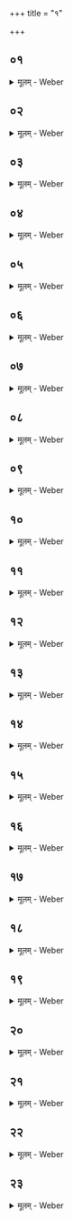 +++
title = "१"

+++


##  ०१
<details><summary>मूलम् - Weber</summary>

उपवसथीये᳘ ऽहन्प्रातरु᳘दित आदित्ये᳟॥  
वा᳘चं वि᳘सृजते वा᳘चं विसृ᳘ज्य पञ्चगृहीतमा᳘ज्यं गृह्णीते त᳘त्र प᳘ञ्च हिरण्यशकलान्प्रा᳘स्यत्य᳘थैत᳘त्त्रय᳘ᳫं᳘ समा᳘सिक्तम् भवति द᳘धि म᳘धु घृत᳘म् पात्र्यां᳘ वा स्थाल्यां᳘ वोरुबिल्यां त᳘दुप᳘रिष्टाद्दर्भमुष्टिं नि᳘दधाति॥
</details>

##  ०२
<details><summary>मूलम् - Weber</summary>

अ᳘थाग्निमा᳘रोहति॥  
न᳘मस्ते ह᳘रसे शोचि᳘षे न᳘मस्ते अस्त्वर्चि᳘ष इत्य᳘त्रैष स᳘र्वो ऽग्निः स᳘ᳫं᳘स्कृतः स᳘ एॗषो ऽत्र त᳘स्मा अ᳘लं य᳘द्धिंस्याद्यं जि᳘हिंसिषेद्य᳘मु वा᳘ एष᳘ हिन᳘स्ति ह᳘रसा वैनं शोचि᳘षा वार्चि᳘षा वा हिनस्ति त᳘थो हैनमेष᳘ एतैर्न᳘ हिनस्त्यन्या᳘ᳫं᳘स्ते अस्म᳘त्तपन्तु हेत᳘यः पावको᳘ अस्म᳘भ्यं शिवो᳘ भवे᳘ति य᳘थैव य᳘जुस्त᳘था ब᳘न्धुः॥
</details>

##  ०३
<details><summary>मूलम् - Weber</summary>

आरु᳘ह्याग्नि᳘ᳫं᳘ स्वयमातृणां व्या᳘घारयति॥  
आ᳘ज्येन पञ्चगृहीते᳘न त᳘स्योक्तो ब᳘न्धुः॥
</details>

##  ०४
<details><summary>मूलम् - Weber</summary>

स्वयमातृणां व्या᳘घारयति॥  
प्राणः᳘ स्वयमातृणा᳘ प्राणे तद᳘न्नं दधाति॥
</details>

##  ०५
<details><summary>मूलम् - Weber</summary>

य᳘द्वेव᳘ स्वयमातृणां व्याघार᳘यति॥  
उत्तरवेदि᳘र्हैॗषाग्नेर᳘थ या᳘ममूम् पू᳘र्वां व्याघार᳘यत्यध्वर᳘स्य सा᳘थ हैॗषाग्नेस्ता᳘मेतद्व्या᳘घारयति॥
</details>

##  ०६
<details><summary>मूलम् - Weber</summary>

प᳘श्यंस्त᳘त्र हि᳘रण्यं व्या᳘घारयति॥  
प्रत्य᳘क्षं वै तद्यत्प᳘श्यति प्रत्य᳘क्षᳫं सोत्तरवेदिः प्रा᳘स्ता एॗवेह᳘ भवन्ति परो᳘ ऽक्षं वै तद्यत्प्रा᳘स्ताः परो᳘ ऽक्षमिय᳘मुत्तरवेदिः᳟॥
</details>

##  ०७
<details><summary>मूलम् - Weber</summary>

स्वाहाकारे᳘ण तां व्या᳘घारयति॥  
प्रत्य᳘क्षं वै तद्य᳘त्स्वाहाकारः᳘ प्रत्य᳘क्षᳫं सोत्तरवेदि᳘र्वेट्कारे᳘णेमा᳘म् परो᳘ ऽक्षं वै तद्य᳘द्वेट्कारः᳘ परो᳘ ऽक्षमिय᳘मुत्तरवेदिरा᳘ज्येना᳘ज्येनॗ ह्युत्तरवेदिं᳘ व्याघार᳘यन्ति पञ्चगृहीते᳘न पञ्चगृहीते᳘नॗ ह्युत्तरवेदिं᳘ व्याघार᳘यन्ति व्यतिहा᳘रं व्यतिहाॗरᳫं ह्युत्तरवेदिं᳘ व्याघार᳘यन्ति॥
</details>

##  ०८
<details><summary>मूलम् - Weber</summary>

नृष᳘दे वेडि᳘ति॥  
प्राणो वै᳘ नृष᳘न्मनुॗष्या न᳘रस्तॗद्यो ऽय᳘म् मनुॗष्येषु प्राॗणो ऽग्निस्त᳘मेत᳘त्प्रीणात्यप्सुष᳘दे वेडि᳘तिॗ यो ऽप्स्वग्निस्त᳘मेत᳘त्प्रीणाति बहिर्ष᳘दे वेडि᳘ति य ओ᳘षधिष्वग्निस्त᳘मेत᳘त्प्रीणाति वनस᳘दे वेडि᳘ति यो व᳘नस्प᳘तिष्वग्निस्त᳘मेत᳘त्प्रीणाति स्वर्वि᳘दे वेडि᳘त्यय᳘मग्निः᳘ स्वर्वि᳘दिम᳘मेॗवैत᳘दग्नि᳘म् प्रीणाति॥
</details>

##  ०९
<details><summary>मूलम् - Weber</summary>

य᳘द्वेवा᳘ह॥  
नृष᳘दे वे᳘डप्सुष᳘दे वेडि᳘त्यस्यैॗवैता᳘न्यग्नेर्ना᳘मानि ता᳘न्येत᳘त्प्रीणाति ता᳘नि हवि᳘षा देव᳘तां करोति य᳘स्यै वै᳘ देव᳘तायै हवि᳘र्गृह्य᳘ते सा᳘ देव᳘ता न सा य᳘स्यै न᳘ गृह्य᳘ते ऽथो एता᳘नेॗवैत᳘दग्नी᳘नस्मि᳘न्नग्नौ᳘ नामग्रा᳘हं दधाति॥
</details>

##  १०
<details><summary>मूलम् - Weber</summary>

प᳘ञ्चैता आ᳘हुतीर्जुहोति॥  
प᳘ञ्चचितिको ऽग्निः प᳘ञ्च ऽर्त᳘व संवत्सरः᳘ संवत्सॗरो ऽग्निर्या᳘वानग्निर्या᳘वत्यस्य मा᳘त्रा ता᳘वतैॗवैनमेतद᳘न्नेन प्राणाति॥
</details>

##  ११
<details><summary>मूलम् - Weber</summary>

अ᳘थैनᳫं स᳘मुक्षति॥  
दध्ना म᳘धुना घृते᳘न जा᳘यत एष᳘ एतद्य᳘च्चीय᳘ते स᳘ एष स᳘र्वस्मा अ᳘न्नाय जायते स᳘र्वम्वेतद᳘न्नं यद्द᳘धि म᳘धु गृतᳫं स᳘र्वेणैॗवैनमेतदन्नेन प्रीणाति सर्व᳘तः स᳘मुक्षति सर्व᳘त एॗवैनमेतत्स᳘र्वेणा᳘न्नेन प्रीणाति॥
</details>

##  १२
<details><summary>मूलम् - Weber</summary>

य᳘द्वेॗवैनᳫं समुक्ष᳘ति॥  
अ᳘त्रैष स᳘र्वो ऽग्निः स᳘ᳫं᳘स्कृतस्त᳘स्मिन्देवा᳘ एत᳘द्रूप᳘मुत्तम᳘मदधुस्त᳘थैॗवास्मिन्नय᳘मेत᳘द्रूप᳘मुत्तमं᳘ दधात्य᳘न्नं वै᳘ रूप᳘मेत᳘दु परमम᳘न्नं यद्दधि म᳘धु गृतं तद्य᳘देव᳘ परमं᳘ रूपं त᳘दस्मिन्नेत᳘दुत्तमं᳘ दधाति सर्व᳘तः स᳘मुक्षत्य᳘पि बा᳘ह्येन परिष्रि᳘तः सर्व᳘त एॗवास्मिन्नेत᳘द्रूप᳘मुत्तमं᳘ दधाति दर्भैस्ते हि᳘ शुद्धा मे᳘ध्या अ᳘ग्रैर᳘ग्रᳫं हि᳘ देवा᳘नाम्॥
</details>

##  १३
<details><summary>मूलम् - Weber</summary>

य᳘द्वेॗवैनᳫं समुक्ष᳘ति॥  
एतद्वै य᳘त्रैत᳘म् प्राणा ऋ᳘षयो᳘ ऽग्रे ऽग्नि᳘ᳫं᳘ सम᳘स्कुर्वंस्त᳘दस्मिन्नॗदो ऽमु᳘म् पुर᳘स्ताद्भाग᳘मकुर्वतादः᳘ सजूरब्दी᳘यम᳘थास्मिन्नेतᳫं सं᳘चित उप᳘रिष्टाद्भाग᳘मकुर्वत तद्य᳘त्समुक्ष᳘ति य᳘ एॗवास्मिंस्ते᳘ प्राणा ऋ᳘षयः स᳘चित उप᳘रिष्टाद्भागम᳘कुर्वत ता᳘नेॗवैत᳘त्प्रीणाति दध्ना म᳘धुना घृते᳘न त᳘स्योक्तो ब᳘न्धुः॥
</details>

##  १४
<details><summary>मूलम् - Weber</summary>

ये᳘ देवा᳘ देवा᳘नाम्॥  
यज्ञि᳘या यज्ञि᳘यानामि᳘ति देवाॗ ह्येते᳘ देवा᳘नां यज्ञि᳘या उ यज्ञि᳘यानाᳫं संवत्सरी᳘णमु᳘प भागमा᳘सत इ᳘ति संवत्सरीॗणᳫं ह्येत᳘ एत᳘म् भाग᳘मुपा᳘सते ऽहुता᳘दो हवि᳘षो यज्ञे᳘ अस्मिन्नि᳘त्यहुता᳘दो हि᳘ प्राणाः᳘ स्वय᳘म् पिबन्तु म᳘धुनो घृतस्ये᳘ति स्वय᳘मस्य᳘ पिबन्तु म᳘धुनश्च घृत᳘स्य चे᳘त्येत᳘त्॥
</details>

##  १५
<details><summary>मूलम् - Weber</summary>

ये᳘ देवा᳘ देवे᳘षु॥  
अ᳘धि देवत्वमा᳘यन्नि᳘ति देवाॗ ह्येते᳘ देवेष᳘धि देवत्वमा᳘यन्ये ब्र᳘ह्मणः पुरएता᳘रो अस्ये᳘त्यय᳘मग्निर्ब्र᳘ह्म त᳘स्यैते᳘ पुरएता᳘रो ये᳘भ्यो न᳘ ऋते प᳘वते धा᳘म किं᳘ चने᳘ति न हि᳘ प्राणे᳘भ्य ऋते प᳘वते धा᳘म किं᳘ चन न ते᳘ दिवो न᳘ पृथिव्या अ᳘धि स्नुष्वि᳘तिॗ नैव ते᳘ दिवि न᳘ पृथिव्यां य᳘देव᳘ प्राणभृत्त᳘स्मिंस्त इ᳘त्येत᳘त्॥
</details>

##  १६
<details><summary>मूलम् - Weber</summary>

द्वा᳘भ्याᳫं स᳘मुक्षति॥  
द्विपाद्य᳘जमानो य᳘जमानो ऽग्निर्या᳘वानग्निर्या᳘वत्यस्य मा᳘त्रा ता᳘वतैॗवैनमेतत्स᳘मुक्षति॥
</details>

##  १७
<details><summary>मूलम् - Weber</summary>

अ᳘थ प्रत्य᳘वरोहति॥  
प्राणदा᳘ अपानदा इ᳘ति स᳘र्वे हैते᳘ प्राणाॗ यो ऽय᳘मग्नि᳘श्चितः स य᳘देताम᳘त्रात्म᳘नः परिदां न व᳘देता᳘त्र हैॗवास्यैष᳘ प्राणा᳘न्वृञ्जीता᳘थ य᳘देताम᳘त्रात्म᳘नः परिदां व᳘दते त᳘थो हास्यैष᳘ प्राणान्न᳘ वृङ्क्ते प्राणदा᳘ अपानदा᳘ व्यानदा᳘ वर्चोदा᳘ वरिवोदा इ᳘त्येतद्दा᳘ मे ऽसी᳘त्येॗवैत᳘दाहान्या᳘ᳫं᳘स्ते अस्म᳘त्तपन्तु हेत᳘यः पावको᳘ अस्म᳘भ्यं शिवो᳘ भवे᳘ति य᳘थैव य᳘जुस्त᳘था ब᳘न्धुः॥
</details>

##  १८
<details><summary>मूलम् - Weber</summary>

प्रत्ये᳘त्य प्रवर्ग्योपस᳘द्भ्याम् प्र᳘चरति॥  
प्रवर्ग्योपस᳘द्भ्याम् प्रचर्या᳘थास्मै व्रतं᳘ वार्धव्रतं᳘ वा प्र᳘यछत्य᳘थ प्रवर्ग्योपस᳘द्भ्याम᳘थ प्रव᳘र्ग्यमु᳘त्सादयत्याप्त्वा तं का᳘मं य᳘स्मै का᳘मायैनम् प्रवृण᳘क्ति॥
</details>

##  १९
<details><summary>मूलम् - Weber</summary>

तं वै᳘ परिष्यन्द उ᳘त्सादयेत्॥  
तप्तो वा᳘ एष᳘ शुशुचानो᳘ भवति तं य᳘दस्या᳘मुत्साद᳘येदिमा᳘मस्य शु᳘गृछेद्य᳘दॗप्सूत्साद᳘येदॗपो ऽस्य शु᳘गृछेद᳘थ य᳘त्परिष्यन्द᳘ उत्साद᳘यति त᳘थो हॗ नैॗवापो᳘ हिन᳘स्तिॗ नेमां यद᳘हाप्सु न प्रा᳘स्यति ते᳘नापो न᳘ हिनस्त्य᳘थ य᳘त्समन्तमा᳘पः परिय᳘न्ति शा᳘न्तिर्वा आ᳘पस्ते᳘नो इमां न᳘ हिनस्ति त᳘स्मात्परिष्यन्द उ᳘त्सादयेत्॥
</details>

##  २०
<details><summary>मूलम् - Weber</summary>

अग्नौॗ त्वेवो᳘त्सादयेत्॥  
इमे वै᳘ लोका᳘ एॗषो ऽग्निरा᳘पः परिश्रि᳘तस्तं य᳘दग्ना᳘ उत्साद᳘यति त᳘देॗवैनम् परिष्यन्द उ᳘त्सादयति॥
</details>

##  २१
<details><summary>मूलम् - Weber</summary>

य᳘द्वेॗवाग्ना᳘ उत्साद᳘यति॥  
इमे वै᳘ लोका᳘ एॗषो ऽग्नि᳘रग्नि᳘र्वायु᳘रादित्यस्त᳘देते᳘ प्रव᳘र्ग्याः स य᳘दन्य᳘त्राग्ने᳘रुत्साद᳘येदेतांस्त᳘द्देवा᳘न्बहिॗर्धैभ्यो᳘ लोके᳘भ्यो दध्याद᳘थ य᳘दग्ना᳘ उत्साद᳘यत्येता᳘नेॗवैत᳘द्देवा᳘नेषु᳘ लोके᳘षु दधाति॥
</details>

##  २२
<details><summary>मूलम् - Weber</summary>

य᳘द्वेॗवाग्ना᳘ उत्साद᳘यति॥  
शि᳘र एत᳘द्यज्ञ᳘स्य य᳘त्प्रव᳘र्ग्य आॗत्माय᳘मग्नि᳘श्चितः स य᳘दन्य᳘त्राग्ने᳘रुत्साद᳘येद्बहिॗर्धास्माछि᳘रो दध्याद᳘थ य᳘दग्ना᳘ उत्साद᳘यत्यात्मा᳘नमेॗवास्यैत᳘त्संस्कृ᳘त्य शि᳘रः प्र᳘तिदधाति॥
</details>

##  २३
<details><summary>मूलम् - Weber</summary>

स्वयमातृण᳘या स᳘ᳫं᳘स्पृष्टम् प्रथम᳘म् प्रव᳘र्ग्यमु᳘त्सादयति॥  
प्राणः᳘ स्वयमातृणा शि᳘रः प्रव᳘र्ग्य आॗत्माय᳘मग्नि᳘श्चितः शि᳘रश्च त᳘दात्मा᳘नं च प्राणे᳘न सं᳘तनोति सं᳘दधात्युत्सा᳘द्य प्रव᳘र्ग्यं य᳘था त᳘स्योत्सा᳘दनम्॥
</details>
